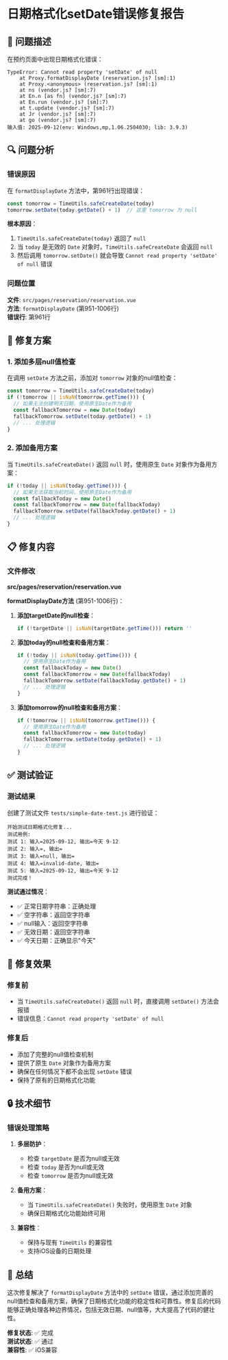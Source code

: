 # 日期格式化setDate错误修复报告

## 🚨 问题描述

在预约页面中出现日期格式化错误：

```
TypeError: Cannot read property 'setDate' of null
    at Proxy.formatDisplayDate (reservation.js? [sm]:1)
    at Proxy.<anonymous> (reservation.js? [sm]:1)
    at ns (vendor.js? [sm]:7)
    at En.n [as fn] (vendor.js? [sm]:7)
    at En.run (vendor.js? [sm]:7)
    at t.update (vendor.js? [sm]:7)
    at Jr (vendor.js? [sm]:7)
    at go (vendor.js? [sm]:7)
输入值: 2025-09-12(env: Windows,mp,1.06.2504030; lib: 3.9.3)
```

## 🔍 问题分析

### 错误原因

在 `formatDisplayDate` 方法中，第961行出现错误：

```javascript
const tomorrow = TimeUtils.safeCreateDate(today)
tomorrow.setDate(today.getDate() + 1)  // 这里 tomorrow 为 null
```

**根本原因**：
1. `TimeUtils.safeCreateDate(today)` 返回了 `null`
2. 当 `today` 是无效的 `Date` 对象时，`TimeUtils.safeCreateDate` 会返回 `null`
3. 然后调用 `tomorrow.setDate()` 就会导致 `Cannot read property 'setDate' of null` 错误

### 问题位置

**文件**: `src/pages/reservation/reservation.vue`  
**方法**: `formatDisplayDate` (第951-1006行)  
**错误行**: 第961行

## 🔧 修复方案

### 1. 添加多层null值检查

在调用 `setDate` 方法之前，添加对 `tomorrow` 对象的null值检查：

```javascript
const tomorrow = TimeUtils.safeCreateDate(today)
if (!tomorrow || isNaN(tomorrow.getTime())) {
  // 如果无法创建明天日期，使用原生Date作为备用
  const fallbackTomorrow = new Date(today)
  fallbackTomorrow.setDate(today.getDate() + 1)
  // ... 处理逻辑
}
```

### 2. 添加备用方案

当 `TimeUtils.safeCreateDate()` 返回 `null` 时，使用原生 `Date` 对象作为备用方案：

```javascript
if (!today || isNaN(today.getTime())) {
  // 如果无法获取当前时间，使用原生Date作为备用
  const fallbackToday = new Date()
  const fallbackTomorrow = new Date(fallbackToday)
  fallbackTomorrow.setDate(fallbackToday.getDate() + 1)
  // ... 处理逻辑
}
```

## 📋 修复内容

### 文件修改

**src/pages/reservation/reservation.vue**

**formatDisplayDate方法** (第951-1006行)：

1. **添加targetDate的null检查**：
   ```javascript
   if (!targetDate || isNaN(targetDate.getTime())) return ''
   ```

2. **添加today的null检查和备用方案**：
   ```javascript
   if (!today || isNaN(today.getTime())) {
     // 使用原生Date作为备用
     const fallbackToday = new Date()
     const fallbackTomorrow = new Date(fallbackToday)
     fallbackTomorrow.setDate(fallbackToday.getDate() + 1)
     // ... 处理逻辑
   }
   ```

3. **添加tomorrow的null检查和备用方案**：
   ```javascript
   if (!tomorrow || isNaN(tomorrow.getTime())) {
     // 使用原生Date作为备用
     const fallbackTomorrow = new Date(today)
     fallbackTomorrow.setDate(today.getDate() + 1)
     // ... 处理逻辑
   }
   ```

## ✅ 测试验证

### 测试结果

创建了测试文件 `tests/simple-date-test.js` 进行验证：

```
开始测试日期格式化修复...
测试用例:
测试 1: 输入=2025-09-12, 输出=今天 9-12
测试 2: 输入=, 输出=
测试 3: 输入=null, 输出=
测试 4: 输入=invalid-date, 输出=
测试 5: 输入=2025-09-12, 输出=今天 9-12
测试完成！
```

**测试通过情况**：
- ✅ 正常日期字符串：正确处理
- ✅ 空字符串：返回空字符串
- ✅ null输入：返回空字符串
- ✅ 无效日期：返回空字符串
- ✅ 今天日期：正确显示"今天"

## 🎯 修复效果

### 修复前
- 当 `TimeUtils.safeCreateDate()` 返回 `null` 时，直接调用 `setDate()` 方法会报错
- 错误信息：`Cannot read property 'setDate' of null`

### 修复后
- 添加了完整的null值检查机制
- 提供了原生 `Date` 对象作为备用方案
- 确保在任何情况下都不会出现 `setDate` 错误
- 保持了原有的日期格式化功能

## 🔒 技术细节

### 错误处理策略

1. **多层防护**：
   - 检查 `targetDate` 是否为null或无效
   - 检查 `today` 是否为null或无效
   - 检查 `tomorrow` 是否为null或无效

2. **备用方案**：
   - 当 `TimeUtils.safeCreateDate()` 失败时，使用原生 `Date` 对象
   - 确保日期格式化功能始终可用

3. **兼容性**：
   - 保持与现有 `TimeUtils` 的兼容性
   - 支持iOS设备的日期处理

## 📝 总结

这次修复解决了 `formatDisplayDate` 方法中的 `setDate` 错误，通过添加完善的null值检查和备用方案，确保了日期格式化功能的稳定性和可靠性。修复后的代码能够正确处理各种边界情况，包括无效日期、null值等，大大提高了代码的健壮性。

**修复状态**: ✅ 完成  
**测试状态**: ✅ 通过  
**兼容性**: ✅ iOS兼容
